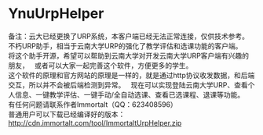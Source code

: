 # YnuUrpHelper
备注：云大已经更换了URP系统，本客户端已经无法正常连接，仅供技术参考。  
不朽URP助手，相当于云南大学URP的强化了教学评估和选课功能的客户端。  
将这个助手开源，希望可以帮助到云南大学对开发云南大学URP客户端有兴趣的朋友，  
或者可以大家一起完善这个软件，方便更多的学生。  
这个软件的原理和官方网站的原理是一样的，就是通过http协议收发数据，和后端交互，所以并不会被后端检测到异常。  
现在可以实现登陆云南大学URP、查看个人信息、一键教学评估、一键手动/全自动选课、查看已选课程、退课等功能。  
有任何问题请联系作者Immortalt（QQ：623408596）  
普通用户可以下载已经编译好的版本：
http://cdn.immortalt.com/tool/ImmortaltUrpHelper.zip
